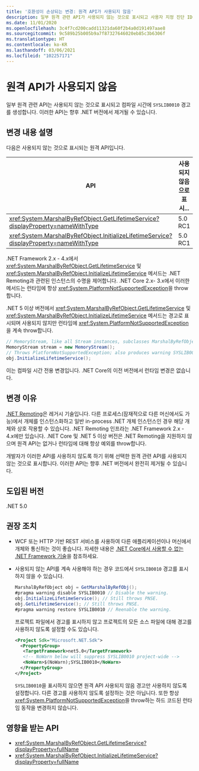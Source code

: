 ```yaml
---
title: '호환성이 손상되는 변경: 원격 API가 사용되지 않음'
description: 일부 원격 관련 API가 사용되지 않는 것으로 표시되고 사용자 지정 진단 ID를 사용하여 경고를 생성하는 핵심 .NET 라이브러리의 .NET 5 호환성이 손상되는 변경에 관해 알아봅니다.
ms.date: 11/01/2020
ms.openlocfilehash: 3c4f7cd200cadd11321da60f2b4a0d191497aae8
ms.sourcegitcommit: 9c589b25b005b9a7f87327646020eb85c3b6306f
ms.translationtype: HT
ms.contentlocale: ko-KR
ms.lasthandoff: 03/06/2021
ms.locfileid: "102257171"
---
```

# <a name="remoting-apis-are-obsolete"></a>원격 API가 사용되지 않음

일부 원격 관련 API는 사용되지 않는 것으로 표시되고 컴파일 시간에 `SYSLIB0010` 경고를 생성합니다. 이러한 API는 향후 .NET 버전에서 제거될 수 있습니다.

## <a name="change-description"></a>변경 내용 설명

다음은 사용되지 않는 것으로 표시되는 원격 API입니다.

| API | 사용되지 않음으로 표시... |
| - | - |
| <xref:System.MarshalByRefObject.GetLifetimeService?displayProperty=nameWithType> | 5.0 RC1 |
| <xref:System.MarshalByRefObject.InitializeLifetimeService?displayProperty=nameWithType> | 5.0 RC1 |

.NET Framework 2.x - 4.x에서 <xref:System.MarshalByRefObject.GetLifetimeService> 및 <xref:System.MarshalByRefObject.InitializeLifetimeService> 메서드는 .NET Remoting과 관련된 인스턴스의 수명을 제어합니다. .NET Core 2.x- 3.x에서 이러한 메서드는 런타임에 항상 <xref:System.PlatformNotSupportedException>을 throw합니다.

.NET 5 이상 버전에서 <xref:System.MarshalByRefObject.GetLifetimeService> 및 <xref:System.MarshalByRefObject.InitializeLifetimeService> 메서드는 경고로 표시되며 사용되지 않지만 런타임에 <xref:System.PlatformNotSupportedException>을 계속 throw합니다.

```csharp
// MemoryStream, like all Stream instances, subclasses MarshalByRefObject.
MemoryStream stream = new MemoryStream();
// Throws PlatformNotSupportedException; also produces warning SYSLIB0010.
obj.InitializeLifetimeService();
```

이는 컴파일 시간 전용 변경입니다. .NET Core의 이전 버전에서 런타임 변경은 없습니다.

## <a name="reason-for-change"></a>변경 이유

[.NET Remoting](/previous-versions/dotnet/netframework-1.1/kwdt6w2k(v=vs.71))은 레거시 기술입니다. 다른 프로세스(잠재적으로 다른 머신에서도 가능)에서 개체를 인스턴스화하고 일반 in-process .NET 개체 인스턴스인 경우 해당 개체와 상호 작용할 수 있습니다. .NET Remoting 인프라는 .NET Framework 2.x - 4.x에만 있습니다. .NET Core 및 .NET 5 이상 버전은 .NET Remoting을 지원하지 않으며 원격 API는 없거나 런타임에 대해 항상 예외를 throw합니다.

개발자가 이러한 API를 사용하지 않도록 하기 위해 선택한 원격 관련 API를 사용되지 않는 것으로 표시합니다. 이러한 API는 향후 .NET 버전에서 완전히 제거될 수 있습니다.

## <a name="version-introduced"></a>도입된 버전

.NET 5.0

## <a name="recommended-action"></a>권장 조치

- WCF 또는 HTTP 기반 REST 서비스를 사용하여 다른 애플리케이션이나 머신에서 개체와 통신하는 것이 좋습니다. 자세한 내용은 [.NET Core에서 사용할 수 없는 .NET Framework 기술](../../../porting/net-framework-tech-unavailable.md)을 참조하세요.

- 사용되지 않는 API를 계속 사용해야 하는 경우 코드에서 `SYSLIB0010` 경고를 표시하지 않을 수 있습니다.

  ```csharp
  MarshalByRefObject obj = GetMarshalByRefObj();
  #pragma warning disable SYSLIB0010 // Disable the warning.
  obj.InitializeLifetimeService(); // Still throws PNSE.
  obj.GetLifetimeService(); // Still throws PNSE.
  #pragma warning restore SYSLIB0010 // Reenable the warning.
  ```

  프로젝트 파일에서 경고를 표시하지 않고 프로젝트의 모든 소스 파일에 대해 경고를 사용하지 않도록 설정할 수도 있습니다.

  ```xml
  <Project Sdk="Microsoft.NET.Sdk">
    <PropertyGroup>
     <TargetFramework>net5.0</TargetFramework>
     <!-- NoWarn below will suppress SYSLIB0010 project-wide -->
     <NoWarn>$(NoWarn);SYSLIB0010</NoWarn>
    </PropertyGroup>
  </Project>
  ```

  `SYSLIB0010`을 표시하지 않으면 원격 API 사용되지 않음 경고만 사용하지 않도록 설정합니다. 다른 경고를 사용하지 않도록 설정하는 것은 아닙니다. 또한 항상 <xref:System.PlatformNotSupportedException>을 throw하는 하드 코드된 런타임 동작을 변경하지 않습니다.

## <a name="affected-apis"></a>영향을 받는 API

- <xref:System.MarshalByRefObject.GetLifetimeService?displayProperty=fullName>
- <xref:System.MarshalByRefObject.InitializeLifetimeService?displayProperty=fullName>

<!--

#### Category

Core .NET libraries

### Affected APIs

- `M:System.MarshalByRefObject.GetLifetimeService`
- `M:System.MarshalByRefObject.InitializeLifetimeService`

-->
